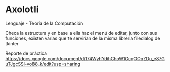 # Axolotli
Lenguaje - Teoría de la Computación

Checa la estructura y en base a ella haz el menú de editar, junto con sus funciones, existen varias que te servirían de la misma libreria filedialog de tkinter


Reporte de práctica
https://docs.google.com/document/d/174WyhYdihChoW1GcqOOqZDu_e87GuTJgcSSI-vo88_k/edit?usp=sharing
